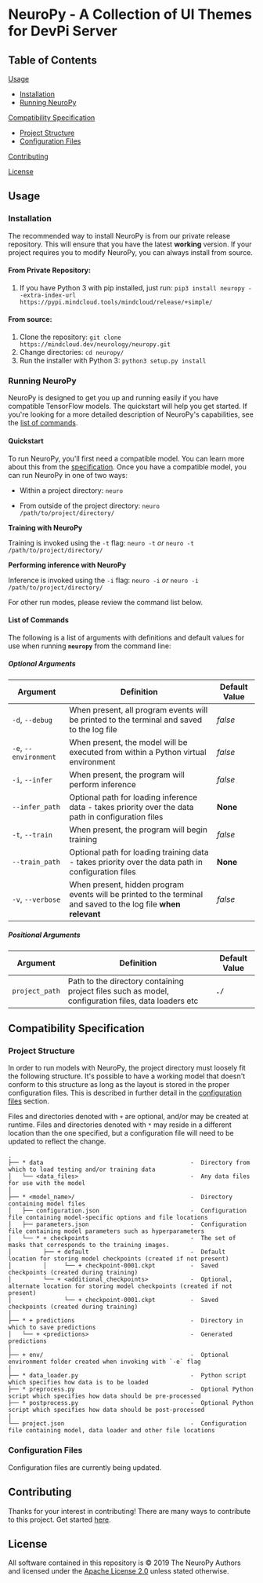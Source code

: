 NeuroPy - A Collection of UI Themes for DevPi Server
==================

## Table of Contents

[Usage](#usage)
* [Installation](#installation)
* [Running NeuroPy](#running-neuropy)

[Compatibility Specification](#compatibility-specification)
* [Project Structure](#project-structure)
* [Configuration Files](#configuration-files)

[Contributing](#contributing)

[License](#license)

## Usage

### Installation

The recommended way to install NeuroPy is from our private release repository. This will ensure that you have the latest **working** version. If your project requires you to modify NeuroPy, you can always install from source.

#### From Private Repository:

1. If you have Python 3 with pip installed, just run: `pip3 install neuropy --extra-index-url https://pypi.mindcloud.tools/mindcloud/release/+simple/`

#### From source:

1. Clone the repository: `git clone https://mindcloud.dev/neurology/neuropy.git`
2. Change directories: `cd neuropy/`
3. Run the installer with Python 3: `python3 setup.py install`

### Running NeuroPy

NeuroPy is designed to get you up and running easily if you have compatible TensorFlow models. The quickstart will help you get started. If you're looking for a more detailed description of NeuroPy's capabilities, see the [list of commands](#list-of-commands).

#### Quickstart

To run NeuroPy, you'll first need a compatible model. You can learn more about this from the [specification](#compatibility-specification).
Once you have a compatible model, you can run NeuroPy in one of two ways:

* Within a project directory: `neuro`

* From outside of the project directory: `neuro /path/to/project/directory/`

**Training with NeuroPy**

Training is invoked using the `-t` flag: `neuro -t` _or_ `neuro -t /path/to/project/directory/`

**Performing inference with NeuroPy**

Inference is invoked using the `-i` flag: `neuro -i` _or_ `neuro -i /path/to/project/directory/`

For other run modes, please review the command list below.

#### List of Commands

The following is a list of arguments with definitions and default values for use when running **`neuropy`** from the command line:

##### **Optional Arguments**

| Argument | Definition | Default Value |
| --- | --- | --- |
| `-d`, `--debug` | When present, all program events will be printed to the terminal and saved to the log file | _false_ |
| `-e`, `--environment` | When present, the model will be executed from within a Python virtual environment | _false_ |
| `-i`, `--infer` | When present, the program will perform inference | _false_ |
| `--infer_path` | Optional path for loading inference data - takes priority over the data path in configuration files | **None** |
| `-t`, `--train` | When present, the program will begin training | _false_ |
| `--train_path`| Optional path for loading training data - takes priority over the data path in configuration files | **None** |
| `-v`, `--verbose` | When present, hidden program events will be printed to the terminal and saved to the log file **when relevant** | _false_ |

##### **Positional Arguments**

| Argument | Definition | Default Value |
| --- | --- | --- |
| `project_path` | Path to the directory containing project files such as model, configuration files, data loaders etc | **`./`** |

## Compatibility Specification

### Project Structure

In order to run models with NeuroPy, the project directory must loosely fit the following structure. It's possible to have a working model that doesn't conform to this structure as long as the layout is stored in the proper configuration files. This is described in further detail in the [configuration files](#configuration-files) section.

Files and directories denoted with  `+` are optional, and/or may be created at runtime. Files and directories denoted with  `*` may reside in a different location than the one specified, but a configuration file will need to be updated to reflect the change.

```
.
├── * data                                          -  Directory from which to load testing and/or training data
│   └── <data_files>                                -  Any data files for use with the model
│ 
├── * <model_name>/                                 -  Directory containing model files
│   ├── configuration.json                          -  Configuration file containing model-specific options and file locations
│   ├── parameters.json                             -  Configuration file containing model parameters such as hyperparameters
│   └── * + checkpoints                             -  The set of masks that corresponds to the training images.
│         ├── + default                             -  Default location for storing model checkpoints (created if not present)
│         │     └── + checkpoint-0001.ckpt          -  Saved checkpoints (created during training)
│         └── + <additional_checkpoints>            -  Optional, alternate location for storing model checkpoints (created if not present)
│               └── + checkpoint-0001.ckpt          -  Saved checkpoints (created during training)
│   
├── * + predictions                                 -  Directory in which to save predictions
│   └── + <predictions>                             -  Generated predictions
│ 
├── + env/                                          -  Optional environment folder created when invoking with `-e` flag
│
├── * data_loader.py                                -  Python script which specifies how data is to be loaded
├── * preprocess.py                                 -  Optional Python script which specifies how data should be pre-processed
├── * postprocess.py                                -  Optional Python script which specifies how data should be post-processed
│ 
└── project.json                                    -  Configuration file containing model, data loader and other file locations
```

### Configuration Files

Configuration files are currently being updated.

## Contributing

Thanks for your interest in contributing! There are many ways to contribute to this project. Get started [here](CONTRIBUTING.md).

## License

All software contained in this repository is © 2019 The NeuroPy Authors and licensed under the [Apache License 2.0](http://www.apache.org/licenses/LICENSE-2.0) unless stated otherwise.